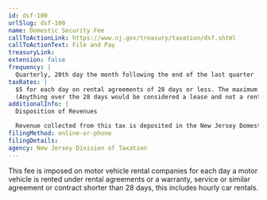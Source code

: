 ```yaml
---
id: dsf-100
urlSlug: dsf-100
name: Domestic Security Fee
callToActionLink: https://www.nj.gov/treasury/taxation/dsf.shtml
callToActionText: File and Pay
treasuryLink:
extension: false
frequency: |
  Quarterly, 20th day the month following the end of the last quarter
taxRates: |
  $5 for each day on rental agreements of 28 days or less. The maximum rental[LJ[10]  fee per rental agreement is $140 even if the actual rental extends beyond 28 days.
  (Anything over the 28 days would be considered a lease and not a rental)
additionalInfo: |
  Disposition of Revenues

  Revenue collected from this tax is deposited in the New Jersey Domestic Security Account established in the General Fund.
filingMethod: online-or-phone
filingDetails:
agency: New Jersey Division of Taxation
---
```


This fee is imposed on motor vehicle rental companies for each day a motor vehicle is rented under rental agreements or a warranty, service or similar agreement or contract shorter than 28 days, this includes hourly car rentals.
